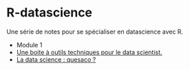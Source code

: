 # R-datascience

Une série de notes pour se spécialiser en datascience avec R. 

* Module 1
* [Une boite à outils techniques pour le data scientist.](/Module1/boite_a_outils_techniques.pdf)
* [La data science : quesaco ?](/Module1/datascience_quesaco.pdf)
